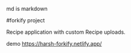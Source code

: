 md is markdown

#forkify project

Recipe application with custom Recipe uploads.

demo https://harsh-forkify.netlify.app/


